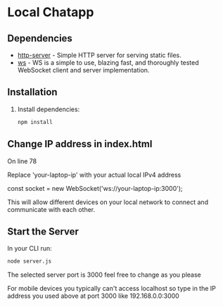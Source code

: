 # Local Chatapp

## Dependencies

- [http-server](https://www.npmjs.com/package/http-server) - Simple HTTP server for serving static files.
- [ws](https://www.npmjs.com/package/ws) - WS is a simple to use, blazing fast, and thoroughly tested WebSocket client and server implementation.

## Installation

1. Install dependencies:

   ```bash
   npm install

## Change IP address in index.html
   
On line 78

 Replace 'your-laptop-ip' with your actual local IPv4 address 
 
const socket = new WebSocket('ws://your-laptop-ip:3000');

This will allow different devices on your local network to connect and communicate with each other.

## Start the Server
   In your CLI run:

   ```bash
   node server.js
```
   The selected server port is 3000 feel free to change as you please

   For mobile devices you typically can't access localhost so type in the IP address you used above at port 3000 like 192.168.0.0:3000
